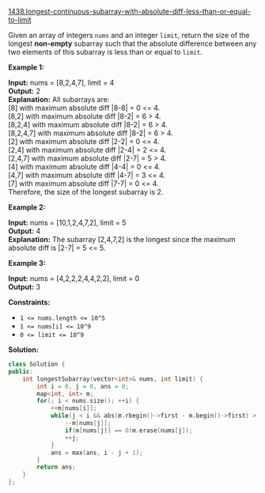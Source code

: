 [1438.longest-continuous-subarray-with-absolute-diff-less-than-or-equal-to-limit](https://leetcode.com/problems/longest-continuous-subarray-with-absolute-diff-less-than-or-equal-to-limit/)  

Given an array of integers `nums` and an integer `limit`, return the size of the longest **non-empty** subarray such that the absolute difference between any two elements of this subarray is less than or equal to `limit`_._

**Example 1:**

  
**Input:** nums = \[8,2,4,7\], limit = 4  
**Output:** 2   
**Explanation:** All subarrays are:   
\[8\] with maximum absolute diff |8-8| = 0 <= 4.  
\[8,2\] with maximum absolute diff |8-2| = 6 > 4.   
\[8,2,4\] with maximum absolute diff |8-2| = 6 > 4.  
\[8,2,4,7\] with maximum absolute diff |8-2| = 6 > 4.  
\[2\] with maximum absolute diff |2-2| = 0 <= 4.  
\[2,4\] with maximum absolute diff |2-4| = 2 <= 4.  
\[2,4,7\] with maximum absolute diff |2-7| = 5 > 4.  
\[4\] with maximum absolute diff |4-4| = 0 <= 4.  
\[4,7\] with maximum absolute diff |4-7| = 3 <= 4.  
\[7\] with maximum absolute diff |7-7| = 0 <= 4.   
Therefore, the size of the longest subarray is 2.  

**Example 2:**

  
**Input:** nums = \[10,1,2,4,7,2\], limit = 5  
**Output:** 4   
**Explanation:** The subarray \[2,4,7,2\] is the longest since the maximum absolute diff is |2-7| = 5 <= 5.  

**Example 3:**

  
**Input:** nums = \[4,2,2,2,4,4,2,2\], limit = 0  
**Output:** 3  

**Constraints:**

*   `1 <= nums.length <= 10^5`
*   `1 <= nums[i] <= 10^9`
*   `0 <= limit <= 10^9`  



**Solution:**  

```cpp
class Solution {
public:
    int longestSubarray(vector<int>& nums, int limit) {
        int i = 0, j = 0, ans = 0;
        map<int, int> m;
        for(; i < nums.size(); ++i) {
            ++m[nums[i]];
            while(j < i && abs(m.rbegin()->first - m.begin()->first) > limit) {
                --m[nums[j]];
                if(m[nums[j]] == 0)m.erase(nums[j]);
                ++j;
            }
            ans = max(ans, i - j + 1);
        }
        return ans;
    }
};
```
      